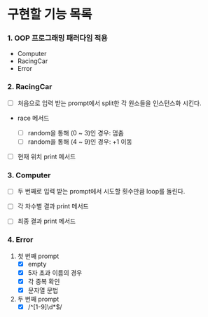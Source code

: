 # 구현할 기능 목록

### 1. OOP 프로그래밍 패러다임 적용

- Computer
- RacingCar
- Error

### 2. RacingCar

- [ ] 처음으로 입력 받는 prompt에서 split한 각 원소들을 인스턴스화 시킨다.
- race 메서드

  - [ ] random을 통해 (0 ~ 3)인 경우: 멈춤
  - [ ] random을 통해 (4 ~ 9)인 경우: +1 이동

- [ ] 현재 위치 print 메서드

### 3. Computer

- [ ] 두 번째로 입력 받는 prompt에서 시도할 횟수만큼 loop를 돌린다.
- [ ] 각 차수별 결과 print 메서드

- [ ] 최종 결과 print 메서드

### 4. Error

1. 첫 번째 prompt
   - [x] empty
   - [x] 5자 초과 이름의 경우
   - [x] 각 중복 확인
   - [x] 문자열 문법
2. 두 번째 prompt
   - [x] /^[1-9]\d*$/

